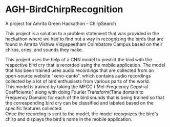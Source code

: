 # AGH-BirdChirpRecognition
A project for Amrita Green Hackathon - ChirpSearch  
  
This project is a solution to a problem statement that was provided in the hackathon where we had to find out a way in recognizing the birds that are found in Amrita Vishwa Vidyapeetham Coimbatore Campus based on their chirps, cries, and sounds they make.  

This project uses the help of a CNN model to predict the bird with the respective bird cry that is recorded using the mobile application.
The model that has been trained uses audio recordings that are collected from an open-source website "xeno-canto", which contains audio recordings collected by a lot of bird enthusiasts from various parts of the world.  
This model is trained by taking the MFCC ( Mel-Frequency Cepstral Coefficients ) along with doing Fourier Transform(Time domain to Frequency Domain) for each of the bird sounds that is being trained so that the corresponding bird cry can be classified and labeled based on the specific features collected.  
Once the recording is sent to the model, the model recognizes the bird's chirp and displays the bird's name in the mobile application. 
